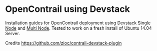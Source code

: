 # OpenContrail using Devstack


Installation guides for OpenContrail deployment using Devstack [Single Node](https://github.com/ThisIsQasim/Contrail-w-Devstack/wiki/Contrail-Devstack-Single-Node) and [Multi Node](https://github.com/ThisIsQasim/Contrail-w-Devstack/wiki/Contrail-Devstack-Multi-Node). Tested to work on a fresh install of Ubuntu 14.04 Server.

Credits https://github.com/zioc/contrail-devstack-plugin

